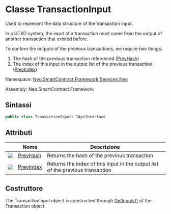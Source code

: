 # Classe TransactionInput 

Used to represent the data structure of the transaction input.

In a UTXO system, the input of a transaction must come from the output of another transaction that existed before. 

To confirm the outputs of the previous transactions, we require two things:

1.  The hash of the previous transaction referenced ([PrevHash](TransactionInput/PrevHash.md))
2.  The index of this input in the output list of the previous transaction ([PrevIndex](TransactionInput/PrevIndex.md))

Namespace: [Neo.SmartContract.Framework.Services.Neo](../neo.md)

Assembly: Neo.SmartContract.Framework

## Sintassi

```c#
public class TransactionInput: IApiInterface
```

## Attributi

| | Nome | Descrizione |
| ---------------------------------------- | ---------------------------------------- | ---------------------- |
| ![](https://i-msdn.sec.s-msft.com/dynimg/IC74937.jpeg) | [PrevHash](TransactionInput/PrevHash.md) | Returns the hash of the previous transaction            |
| ![](https://i-msdn.sec.s-msft.com/dynimg/IC74937.jpeg) | [PrevIndex](TransactionInput/PrevIndex.md) | Returns the index of this input in the output list of the previous transaction |

## Costruttore

The TransactionInput object is constructed through [GetInputs()](Transaction/GetInputs.md) of the Transaction object.
